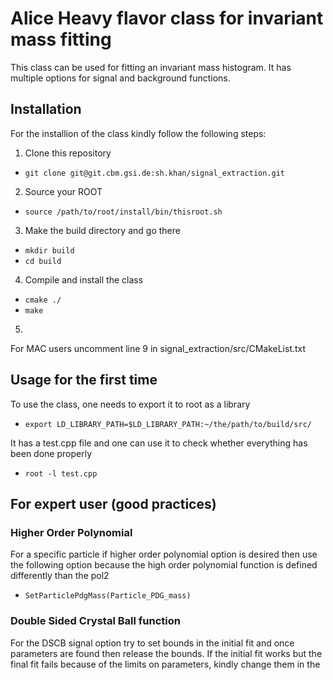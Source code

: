 # Alice Heavy flavor class for invariant mass fitting
This class can be used for fitting an invariant mass histogram. It has multiple options for signal and background functions.

## Installation
For the installion of the class kindly follow the following steps:
1. Clone this repository
- `git clone git@git.cbm.gsi.de:sh.khan/signal_extraction.git`
2. Source your ROOT
- `source /path/to/root/install/bin/thisroot.sh`
3. Make the build directory and go there 
- `mkdir build`
- `cd build`
4. Compile and install the class
- `cmake ./`
- `make`
5. 
For MAC users
uncomment line 9 in signal_extraction/src/CMakeList.txt

## Usage for the first time
To use the class, one needs to export it to root as a library

- `export LD_LIBRARY_PATH=$LD_LIBRARY_PATH:~/the/path/to/build/src/`

It has a test.cpp file and one can use it to check whether everything has been done properly

- `root -l test.cpp`

## For expert user (good practices)
### Higher Order Polynomial
For a specific particle if higher order polynomial option is desired then use the following option because the high order polynomial function is defined differently than the pol2
- `SetParticlePdgMass(Particle_PDG_mass)`

### Double Sided Crystal Ball function
For the DSCB signal option try to set bounds in the initial fit and once parameters are found then release the bounds. If the initial fit works but the final fit fails because of the limits on parameters, kindly change them in the 
